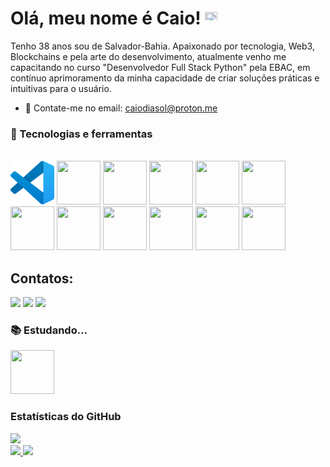 # Olá, meu nome é Caio! <img src="https://raw.githubusercontent.com/MartinHeinz/MartinHeinz/master/wave.gif" width="20px" height="20px" />
Tenho 38 anos sou de Salvador-Bahia. Apaixonado por tecnologia, Web3, Blockchains e pela arte do desenvolvimento, atualmente venho me capacitando no curso "Desenvolvedor Full Stack Python" pela EBAC, em contínuo aprimoramento da minha capacidade de criar soluções práticas e intuitivas para o usuário.

- 💬 Contate-me no email: caiodiasol@proton.me

### 🔧 Tecnologias e ferramentas 

<div style:"inline_block"><br>
<img src="https://github.com/devicons/devicon/blob/master/icons/vscode/vscode-original.svg" height="70" width="70">
<img src="https://cdn.jsdelivr.net/gh/devicons/devicon@latest/icons/git/git-original.svg" width="70" height="70"/> 
<img src="https://cdn.jsdelivr.net/gh/devicons/devicon@latest/icons/html5/html5-original.svg" width="70" height="70"/> 
<img src="https://cdn.jsdelivr.net/gh/devicons/devicon@latest/icons/css3/css3-original.svg" width="70" height="70"/>
<img src="https://cdn.jsdelivr.net/gh/devicons/devicon@latest/icons/javascript/javascript-original.svg" width="70" height="70"/> 
<img src="https://cdn.jsdelivr.net/gh/devicons/devicon@latest/icons/jquery/jquery-plain-wordmark.svg" width="70" height="70"/>
<img src="https://raw.githubusercontent.com/jmnote/z-icons/master/svg/bootstrap.svg" height="70" width="70">
<img src="https://cdn.jsdelivr.net/gh/devicons/devicon@latest/icons/sass/sass-original.svg" height="70" width="70" />
<img src="https://cdn.jsdelivr.net/gh/devicons/devicon@latest/icons/gulp/gulp-plain.svg" height="70" width="70" />
<img src="https://cdn.jsdelivr.net/gh/devicons/devicon@latest/icons/less/less-plain-wordmark.svg" height="70" width="70" />
<img src="https://cdn.jsdelivr.net/gh/devicons/devicon@latest/icons/grunt/grunt-original-wordmark.svg" height="70" width="70" />
<img src="https://cdn.jsdelivr.net/gh/devicons/devicon@latest/icons/nodejs/nodejs-original-wordmark.svg" height="70" width="70" />


</div>

<h2>Contatos:</h2>

<div>
<a href="https://www.instagram.com/caio.diasol/" target="_blank"><img loading="lazy" src="https://img.shields.io/badge/-Instagram-%23E4405F?style=for-the-badge&logo=instagram&logoColor=white" target="_blank"></a>
<a href = "mailto:caiodias1986@gmail.com"><img loading="lazy" src="https://img.shields.io/badge/Gmail-D14836?style=for-the-badge&logo=gmail&logoColor=white" target="_blank"></a>
<a href="https://www.linkedin.com/in/caio-dias-de-oliveira-536797b2/" target="_blank"><img loading="lazy" src="https://img.shields.io/badge/-LinkedIn-%230077B5?style=for-the-badge&logo=linkedin&logoColor=white" target="_blank"></a>   
</div>

### 📚 Estudando... 
<img src="https://cdn.jsdelivr.net/gh/devicons/devicon@latest/icons/nodejs/nodejs-original-wordmark.svg" height="70" width="70" />

### Estatísticas do GitHub 
<img src="https://i.pinimg.com/originals/65/c4/f4/65c4f452571be1261e9c623f7da488ac.gif" width=35px />

<div>
<a href="https://github.com/caiodiasol">
<img loading="lazy" height="180em" src="https://github-readme-stats.vercel.app/api?username=caiodiasol&show_icons=true&theme=tokyonight&include_all_commits=true&count_private=true"/>
<img loading="lazy" height="180em" src="https://github-readme-stats.vercel.app/api/top-langs/?username=caiodiasol&langs_count=7&theme=tokyonight"/>
</div>
